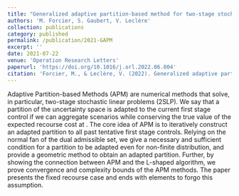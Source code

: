 ```yaml
---
title: "Generalized adaptive partition-based method for two-stage stochastic linear programs: Geometric oracle and analysis"
authors: 'M. Forcier, S. Gaubert, V. Leclère'
collection: publications
category: published
permalink: /publication/2021-GAPM
excerpt: ''
date: 2021-07-22
venue: 'Operation Research Letters'
paperurl: 'https://doi.org/10.1016/j.orl.2022.06.004'
citation: 'Forcier, M., & Leclère, V. (2022). Generalized adaptive partition-based method for two-stage stochastic linear programs: Geometric oracle and analysis. Operations Research Letters, 50(5), 452-457.'
---
```

Adaptive Partition-based Methods (APM) are numerical methods that solve, in particular, two-stage stochastic linear problems (2SLP). We say that a partition of the uncertainty space is adapted to the current first stage control if we can aggregate scenarios while conserving the true value of the expected recourse cost at . The core idea of APM is to iteratively construct an adapted partition to all past tentative first stage controls. Relying on the normal fan of the dual admissible set, we give a necessary and sufficient condition for a partition to be adapted even for non-finite distribution, and provide a geometric method to obtain an adapted partition. Further, by showing the connection between APM and the L-shaped algorithm, we prove convergence and complexity bounds of the APM methods. The paper presents the fixed recourse case and ends with elements to forgo this assumption.
